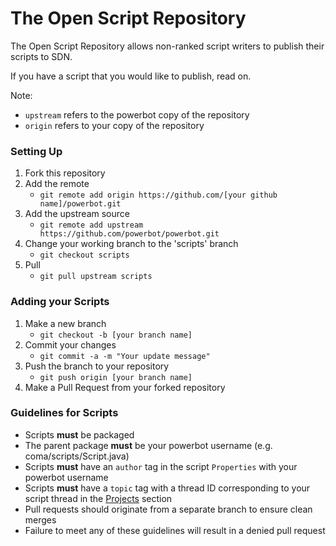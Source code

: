 # The Open Script Repository
The Open Script Repository allows non-ranked script writers to publish their scripts to SDN.
<p>
If you have a script that you would like to publish, read on.

Note:
- `upstream` refers to the powerbot copy of the repository
- `origin` refers to your copy of the repository

### Setting Up
1. Fork this repository
2. Add the remote
    - `git remote add origin https://github.com/[your github name]/powerbot.git`
3. Add the upstream source
    - `git remote add upstream https://github.com/powerbot/powerbot.git`
4. Change your working branch to the 'scripts' branch
    - `git checkout scripts`
5. Pull
	- `git pull upstream scripts`
    
### Adding your Scripts
1. Make a new branch
	- `git checkout -b [your branch name]`
2. Commit your changes
	- `git commit -a -m "Your update message"`
3. Push the branch to your repository
    - `git push origin [your branch name]`
4. Make a Pull Request from your forked repository

### Guidelines for Scripts
- Scripts **must** be packaged
- The parent package **must** be your powerbot username (e.g. coma/scripts/Script.java)
- Scripts **must** have an `author` tag in the script `Properties` with your powerbot username
- Scripts **must** have a `topic` tag with a thread ID corresponding to your script thread in the [Projects](http://www.powerbot.org/community/forum/55-projects/) section
- Pull requests should originate from a separate branch to ensure clean merges
- Failure to meet any of these guidelines will result in a denied pull request